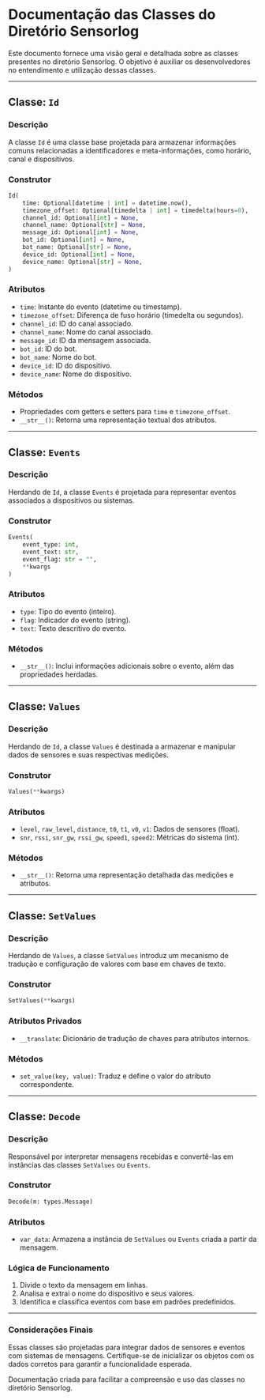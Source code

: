 # Documentação das Classes do Diretório Sensorlog

Este documento fornece uma visão geral e detalhada sobre as classes presentes no diretório Sensorlog. O objetivo é auxiliar os desenvolvedores no entendimento e utilização dessas classes.

---

## Classe: `Id`

### Descrição
A classe `Id` é uma classe base projetada para armazenar informações comuns relacionadas a identificadores e meta-informações, como horário, canal e dispositivos.

### Construtor
```python
Id(
    time: Optional[datetime | int] = datetime.now(),
    timezone_offset: Optional[timedelta | int] = timedelta(hours=0),
    channel_id: Optional[int] = None,
    channel_name: Optional[str] = None,
    message_id: Optional[int] = None,
    bot_id: Optional[int] = None,
    bot_name: Optional[str] = None,
    device_id: Optional[int] = None,
    device_name: Optional[str] = None,
)
```

### Atributos
- `time`: Instante do evento (datetime ou timestamp).
- `timezone_offset`: Diferença de fuso horário (timedelta ou segundos).
- `channel_id`: ID do canal associado.
- `channel_name`: Nome do canal associado.
- `message_id`: ID da mensagem associada.
- `bot_id`: ID do bot.
- `bot_name`: Nome do bot.
- `device_id`: ID do dispositivo.
- `device_name`: Nome do dispositivo.

### Métodos
- Propriedades com getters e setters para `time` e `timezone_offset`.
- `__str__()`: Retorna uma representação textual dos atributos.

---

## Classe: `Events`

### Descrição
Herdando de `Id`, a classe `Events` é projetada para representar eventos associados a dispositivos ou sistemas.

### Construtor
```python
Events(
    event_type: int,
    event_text: str,
    event_flag: str = "",
    **kwargs
)
```

### Atributos
- `type`: Tipo do evento (inteiro).
- `flag`: Indicador do evento (string).
- `text`: Texto descritivo do evento.

### Métodos
- `__str__()`: Inclui informações adicionais sobre o evento, além das propriedades herdadas.

---

## Classe: `Values`

### Descrição
Herdando de `Id`, a classe `Values` é destinada a armazenar e manipular dados de sensores e suas respectivas medições.

### Construtor
```python
Values(**kwargs)
```

### Atributos
- `level`, `raw_level`, `distance`, `t0`, `t1`, `v0`, `v1`: Dados de sensores (float).
- `snr`, `rssi`, `snr_gw`, `rssi_gw`, `speed1`, `speed2`: Métricas do sistema (int).

### Métodos
- `__str__()`: Retorna uma representação detalhada das medições e atributos.

---

## Classe: `SetValues`

### Descrição
Herdando de `Values`, a classe `SetValues` introduz um mecanismo de tradução e configuração de valores com base em chaves de texto.

### Construtor
```python
SetValues(**kwargs)
```

### Atributos Privados
- `__translate`: Dicionário de tradução de chaves para atributos internos.

### Métodos
- `set_value(key, value)`: Traduz e define o valor do atributo correspondente.

---

## Classe: `Decode`

### Descrição
Responsável por interpretar mensagens recebidas e convertê-las em instâncias das classes `SetValues` ou `Events`.

### Construtor
```python
Decode(m: types.Message)
```

### Atributos
- `var_data`: Armazena a instância de `SetValues` ou `Events` criada a partir da mensagem.

### Lógica de Funcionamento
1. Divide o texto da mensagem em linhas.
2. Analisa e extrai o nome do dispositivo e seus valores.
3. Identifica e classifica eventos com base em padrões predefinidos.

---

### Considerações Finais
Essas classes são projetadas para integrar dados de sensores e eventos com sistemas de mensagens. Certifique-se de inicializar os objetos com os dados corretos para garantir a funcionalidade esperada.

Documentação criada para facilitar a compreensão e uso das classes no diretório Sensorlog.

